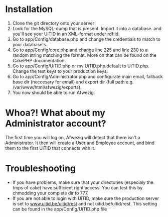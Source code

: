 Installation
============
1. Clone the git directory onto your server
2. Look for the MySQL-dump that is present. Import it into a database.
and you'll see your UiTID in an XML-format under rdf:id.
3. Go to app/Config/database.php and change the credentials to match to your database's.
4. Go to app/Config/core.php and change line 225 and line 230 to a random string matching the format. More on that can be found on the CakePHP documentation.
5. Go to app/Config/UiTID.php or mv UiTID.php.default to UiTID.php. Change the test keys to your production keys.
6. Go to app/Config/Administrator.php and configurate main email, fallback base dir (neccesary for email) and export dir (full path e.g. /var/www/html/afwezig/exports).
7. You now should be able to run Afwezig.

Whoa?! What about my Administrator account?
===========================================
The first time you will log on, Afwezig will detect that there isn't a Administrator. It then will create a User and Employee account, and bind them to the first UiTID that connects with it.

Troubleshooting
===============
- If you have problems, make sure that your directories (especialy the tmps of cake) have sufficient right access. You can test this by chmodding your
complete dir to 777.
- If you are not able to login with UiTID, make sure the production server is set to www.uitid.be/uitid/rest and not uitid.be/uitid/rest. This setting can be
found in the app/Config/UiTID.php file
